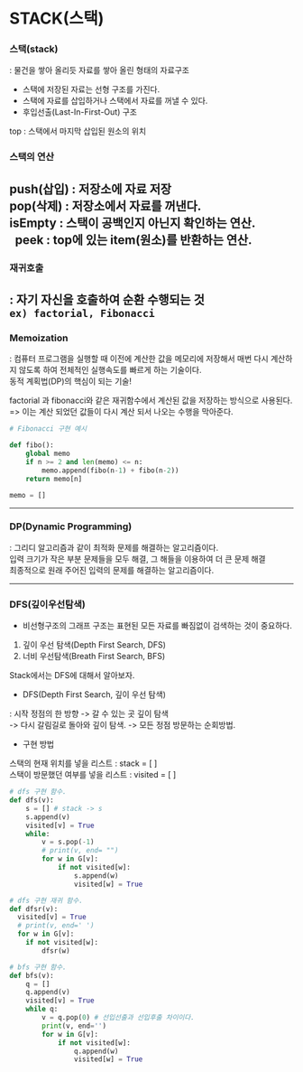 # STACK(스택)

### 스택(stack)
: 물건을 쌓아 올리듯 자료를 쌓아 올린 형태의 자료구조

- 스택에 저장된 자료는 선형 구조를 가진다.  
- 스택에 자료를 삽입하거나 스택에서 자료를 꺼낼 수 있다.  
- 후입선출(Last-In-First-Out) 구조  

top : 스택에서 마지막 삽입된 원소의 위치  

### 스택의 연산    
  
push(삽입) : 저장소에 자료 저장  
pop(삭제) : 저장소에서 자료를 꺼낸다.   
isEmpty : 스택이 공백인지 아닌지 확인하는 연산.  
&nbsp; peek : top에 있는 item(원소)를 반환하는 연산.
---
### 재귀호출    
  
: 자기 자신을 호출하여 순환 수행되는 것  
``ex) factorial, Fibonacci``  
---
### Memoization  
: 컴퓨터 프로그램을 실행할 때 이전에 계산한 값을 메모리에 저장해서 매번 다시 계산하지 않도록 하여 전체적인 실행속도를 빠르게 하는 기술이다.  
동적 계획법(DP)의 핵심이 되는 기술!

factorial 과 fibonacci와 같은 재귀함수에서 계산된 값을 저장하는 방식으로 사용된다.  
=> 이는 계산 되었던 값들이 다시 계산 되서 나오는 수행을 막아준다.  

```python
# Fibonacci 구현 예시

def fibo():
    global memo
    if n >= 2 and len(memo) <= n:
        memo.append(fibo(n-1) + fibo(n-2))
    return memo[n]

memo = []
```
---

### DP(Dynamic Programming)
: 그리디 알고리즘과 같이 최적화 문제를 해결하는 알고리즘이다.  
입력 크기가 작은 부분 문제들을 모두 해결, 그 해들을 이용하여 더 큰 문제 해결  
최종적으로 원래 주어진 입력의 문제를 해결하는 알고리즘이다.  

---
### DFS(깊이우선탐색)

- 비선형구조의 그래프 구조는 표현된 모든 자료를 빠짐없이 검색하는 것이 중요하다.

1. 깊이 우선 탐색(Depth First Search, DFS)
2. 너비 우선탐색(Breath First Search, BFS)

Stack에서는 DFS에 대해서 알아보자.

- DFS(Depth First Search, 깊이 우선 탐색) 

: 시작 정점의 한 방향 -> 갈 수 있는 곳 깊이 탐색  
-> 다시 갈림길로 돌아와 깊이 탐색. -> 모든 정점 방문하는 순회방법.  

- 구현 방법

스택의 현재 위치를 넣을 리스트 : stack = [ ]  
스택이 방문했던 여부를 넣을 리스트 : visited = [ ]

```python
# dfs 구현 함수.
def dfs(v):
    s = [] # stack -> s
    s.append(v)
    visited[v] = True
    while:
        v = s.pop(-1)
        # print(v, end= "")
        for w in G[v]:
            if not visited[w]:
                s.append(w)
                visited[w] = True
```

```python
# dfs 구현 재귀 함수.
def dfsr(v):
  visited[v] = True
  # print(v, end=' ')
  for w in G[v]:
    if not visited[w]:
        dfsr(w)

```

```python
# bfs 구현 함수.
def bfs(v):
    q = []
    q.append(v)
    visited[v] = True
    while q:
        v = q.pop(0) # 선입선출과 선입후출 차이이다.
        print(v, end='')
        for w in G[v]:
            if not visited[w]:
                q.append(w)
                visited[w] = True
```